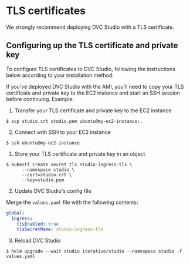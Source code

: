 # TLS certificates

We strongly recommend deploying DVC Studio with a TLS certificate.

## Configuring up the TLS certificate and private key

To configure TLS certificates to DVC Studio, following the instructions below
according to your installation method:

<admon type="info">

If you've deployed DVC Studio with the AMI, you'll need to copy your TLS
certificate and private key to the EC2 instance and start an SSH session before
continuing. Example:

1. Transfer your TLS certificate and private key to the EC2 instance

```cli
$ scp studio.crt studio.pem ubuntu@my-ec2-instance:.
```

2. Connect with SSH to your EC2 instance

```cli
$ ssh ubuntu@my-ec2-instance
```

</admon>

1. Store your TLS certificate and private key in an object

```cli
$ kubectl create secret tls studio-ingress-tls \
      --namespace studio \
      --cert=studio.crt \
      --key=studio.pem
```

2. Update DVC Studio's config file

Merge the `values.yaml` file with the following contents:

```yaml
global:
  ingress:
    tlsEnabled: true
    tlsSecretName: studio-ingress-tls
```

3. Reload DVC Studio

```cli
$ helm upgrade --wait studio iterative/studio --namespace studio -f values.yaml
```
